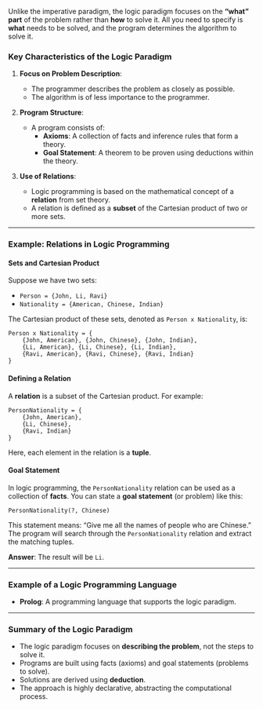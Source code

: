 
Unlike the imperative paradigm, the logic paradigm focuses on the **“what” part** of the problem rather than **how** to solve it. All you need to specify is **what** needs to be solved, and the program determines the algorithm to solve it. 

### Key Characteristics of the Logic Paradigm

1. **Focus on Problem Description**:
   - The programmer describes the problem as closely as possible.
   - The algorithm is of less importance to the programmer.

2. **Program Structure**:
   - A program consists of:
     - **Axioms**: A collection of facts and inference rules that form a theory.
     - **Goal Statement**: A theorem to be proven using deductions within the theory.

3. **Use of Relations**:
   - Logic programming is based on the mathematical concept of a **relation** from set theory.
   - A relation is defined as a **subset** of the Cartesian product of two or more sets.

---

### Example: Relations in Logic Programming

#### Sets and Cartesian Product

Suppose we have two sets:
- `Person = {John, Li, Ravi}`
- `Nationality = {American, Chinese, Indian}`

The Cartesian product of these sets, denoted as `Person x Nationality`, is:

```plaintext
Person x Nationality = {
    {John, American}, {John, Chinese}, {John, Indian},
    {Li, American}, {Li, Chinese}, {Li, Indian},
    {Ravi, American}, {Ravi, Chinese}, {Ravi, Indian}
}
```
#### Defining a Relation

A **relation** is a subset of the Cartesian product. For example:
``` plaintext
PersonNationality = {
    {John, American},
    {Li, Chinese},
    {Ravi, Indian}
}
```

Here, each element in the relation is a **tuple**.

#### Goal Statement

In logic programming, the `PersonNationality` relation can be used as a collection of **facts**. You can state a **goal statement** (or problem) like this:

```plaintext
PersonNationality(?, Chinese)
```

This statement means: “Give me all the names of people who are Chinese.”  
The program will search through the `PersonNationality` relation and extract the matching tuples.

**Answer**: The result will be `Li`.

---

### Example of a Logic Programming Language

- **Prolog**: A programming language that supports the logic paradigm.

---

### Summary of the Logic Paradigm

- The logic paradigm focuses on **describing the problem**, not the steps to solve it.
- Programs are built using facts (axioms) and goal statements (problems to solve).
- Solutions are derived using **deduction**.
- The approach is highly declarative, abstracting the computational process.

